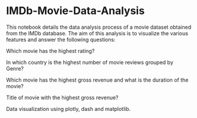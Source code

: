 # IMDb-Movie-Data-Analysis
This notebook details the data analysis process of a movie dataset obtained from the IMDb database. The aim of this analysis is to visualize the various features and answer the following questions:

Which movie has the highest rating?

In which country is the highest number of movie reviews grouped by Genre?

Which movie has the highest gross revenue and what is the duration of the movie?

Title of movie with the highest gross revenue?

Data visualization using plotly, dash and matplotlib.
